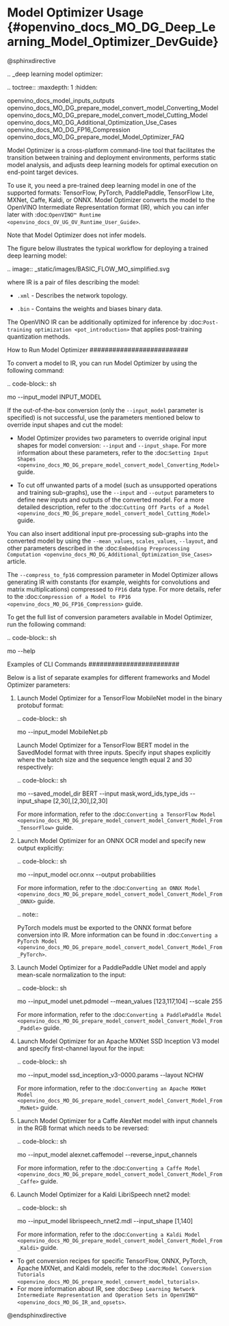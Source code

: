 # Model Optimizer Usage {#openvino_docs_MO_DG_Deep_Learning_Model_Optimizer_DevGuide}

@sphinxdirective

.. _deep learning model optimizer:

.. toctree::
   :maxdepth: 1
   :hidden:

   openvino_docs_model_inputs_outputs
   openvino_docs_MO_DG_prepare_model_convert_model_Converting_Model
   openvino_docs_MO_DG_prepare_model_convert_model_Cutting_Model
   openvino_docs_MO_DG_Additional_Optimization_Use_Cases
   openvino_docs_MO_DG_FP16_Compression
   openvino_docs_MO_DG_prepare_model_Model_Optimizer_FAQ



Model Optimizer is a cross-platform command-line tool that facilitates the transition between training and deployment environments, performs static model analysis, and adjusts deep learning models for optimal execution on end-point target devices.

To use it, you need a pre-trained deep learning model in one of the supported formats: TensorFlow, PyTorch, PaddlePaddle, TensorFlow Lite, MXNet, Caffe, Kaldi, or ONNX. Model Optimizer converts the model to the OpenVINO Intermediate Representation format (IR), which you can infer later with :doc:`OpenVINO™ Runtime <openvino_docs_OV_UG_OV_Runtime_User_Guide>`.

Note that Model Optimizer does not infer models.

The figure below illustrates the typical workflow for deploying a trained deep learning model:

.. image:: _static/images/BASIC_FLOW_MO_simplified.svg

where IR is a pair of files describing the model:

* ``.xml`` - Describes the network topology.

* ``.bin`` - Contains the weights and biases binary data.

The OpenVINO IR can be additionally optimized for inference by :doc:`Post-training optimization <pot_introduction>` that applies post-training quantization methods.

How to Run Model Optimizer
##########################

To convert a model to IR, you can run Model Optimizer by using the following command:

.. code-block:: sh

   mo --input_model INPUT_MODEL


If the out-of-the-box conversion (only the ``--input_model`` parameter is specified) is not successful, use the parameters mentioned below to override input shapes and cut the model:

- Model Optimizer provides two parameters to override original input shapes for model conversion: ``--input`` and ``--input_shape``.
For more information about these parameters, refer to the :doc:`Setting Input Shapes <openvino_docs_MO_DG_prepare_model_convert_model_Converting_Model>` guide.

- To cut off unwanted parts of a model (such as unsupported operations and training sub-graphs),
use the ``--input`` and ``--output`` parameters to define new inputs and outputs of the converted model.
For a more detailed description, refer to the :doc:`Cutting Off Parts of a Model <openvino_docs_MO_DG_prepare_model_convert_model_Cutting_Model>` guide.

You can also insert additional input pre-processing sub-graphs into the converted model by using
the ``--mean_values``, ``scales_values``, ``--layout``, and other parameters described
in the :doc:`Embedding Preprocessing Computation <openvino_docs_MO_DG_Additional_Optimization_Use_Cases>` article.

The ``--compress_to_fp16`` compression parameter in Model Optimizer allows generating IR with constants (for example, weights for convolutions and matrix multiplications) compressed to ``FP16`` data type. For more details, refer to the :doc:`Compression of a Model to FP16 <openvino_docs_MO_DG_FP16_Compression>` guide.

To get the full list of conversion parameters available in Model Optimizer, run the following command:

.. code-block:: sh

   mo --help


Examples of CLI Commands
########################

Below is a list of separate examples for different frameworks and Model Optimizer parameters:

1. Launch Model Optimizer for a TensorFlow MobileNet model in the binary protobuf format:

   .. code-block:: sh

      mo --input_model MobileNet.pb


   Launch Model Optimizer for a TensorFlow BERT model in the SavedModel format with three inputs. Specify input shapes explicitly where the batch size and the sequence length equal 2 and 30 respectively:

   .. code-block:: sh

      mo --saved_model_dir BERT --input mask,word_ids,type_ids --input_shape [2,30],[2,30],[2,30]

      For more information, refer to the :doc:`Converting a TensorFlow Model <openvino_docs_MO_DG_prepare_model_convert_model_Convert_Model_From_TensorFlow>` guide.

2. Launch Model Optimizer for an ONNX OCR model and specify new output explicitly:

   .. code-block:: sh

      mo --input_model ocr.onnx --output probabilities


   For more information, refer to the :doc:`Converting an ONNX Model <openvino_docs_MO_DG_prepare_model_convert_model_Convert_Model_From_ONNX>` guide.

   .. note::

      PyTorch models must be exported to the ONNX format before conversion into IR. More information can be found in :doc:`Converting a PyTorch Model <openvino_docs_MO_DG_prepare_model_convert_model_Convert_Model_From_PyTorch>`.

3. Launch Model Optimizer for a PaddlePaddle UNet model and apply mean-scale normalization to the input:

   .. code-block:: sh

      mo --input_model unet.pdmodel --mean_values [123,117,104] --scale 255


   For more information, refer to the :doc:`Converting a PaddlePaddle Model <openvino_docs_MO_DG_prepare_model_convert_model_Convert_Model_From_Paddle>` guide.

4. Launch Model Optimizer for an Apache MXNet SSD Inception V3 model and specify first-channel layout for the input:

   .. code-block:: sh

      mo --input_model ssd_inception_v3-0000.params --layout NCHW


   For more information, refer to the :doc:`Converting an Apache MXNet Model <openvino_docs_MO_DG_prepare_model_convert_model_Convert_Model_From_MxNet>` guide.

5. Launch Model Optimizer for a Caffe AlexNet model with input channels in the RGB format which needs to be reversed:

   .. code-block:: sh

      mo --input_model alexnet.caffemodel --reverse_input_channels


   For more information, refer to the :doc:`Converting a Caffe Model <openvino_docs_MO_DG_prepare_model_convert_model_Convert_Model_From_Caffe>` guide.

6. Launch Model Optimizer for a Kaldi LibriSpeech nnet2 model:

   .. code-block:: sh

      mo --input_model librispeech_nnet2.mdl --input_shape [1,140]


   For more information, refer to the :doc:`Converting a Kaldi Model <openvino_docs_MO_DG_prepare_model_convert_model_Convert_Model_From_Kaldi>` guide.

- To get conversion recipes for specific TensorFlow, ONNX, PyTorch, Apache MXNet, and Kaldi models, refer to the :doc:`Model Conversion Tutorials <openvino_docs_MO_DG_prepare_model_convert_model_tutorials>`.
- For more information about IR, see :doc:`Deep Learning Network Intermediate Representation and Operation Sets in OpenVINO™ <openvino_docs_MO_DG_IR_and_opsets>`.

@endsphinxdirective
